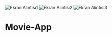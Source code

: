 ![Ekran Alıntısı1](https://user-images.githubusercontent.com/102403844/201808892-843c535e-1b74-4870-9b5e-545e97da2de1.PNG)
![Ekran Alıntısı2](https://user-images.githubusercontent.com/102403844/201808958-99a62fe4-880a-4efd-8a95-f7f4fe3faab2.PNG)
![Ekran Alıntısı3](https://user-images.githubusercontent.com/102403844/201808993-0501323d-f3cb-4b79-95ae-012e6e9819b9.PNG)


# Movie-App
